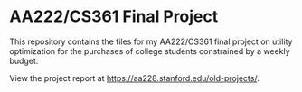 # AA222/CS361 Final Project

This repository contains the files for my AA222/CS361 final project on utility optimization for the purchases of college students constrained by a weekly budget. 

View the project report at https://aa228.stanford.edu/old-projects/. 
